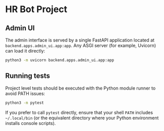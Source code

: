 # HR Bot Project

## Admin UI
The admin interface is served by a single FastAPI application located at
`backend.apps.admin_ui.app:app`. Any ASGI server (for example, Uvicorn) can
load it directly:

```bash
python3 -m uvicorn backend.apps.admin_ui.app:app
```

## Running tests
Project level tests should be executed with the Python module runner to avoid
PATH issues:

```bash
python3 -m pytest
```

If you prefer to call `pytest` directly, ensure that your shell `PATH` includes
`~/.local/bin` (or the equivalent directory where your Python environment
installs console scripts).
